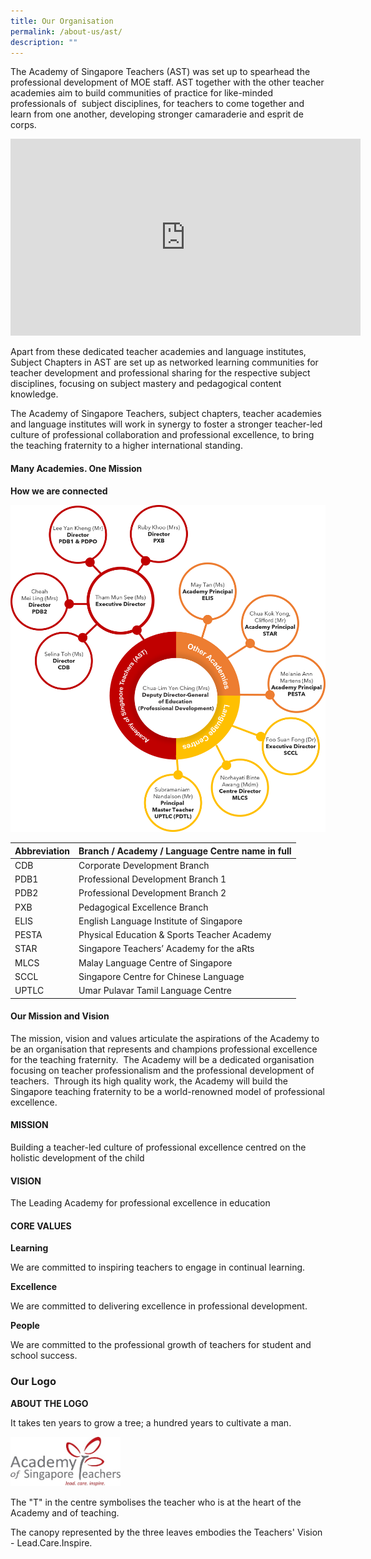 ```yaml
---
title: Our Organisation
permalink: /about-us/ast/
description: ""
---
```

The Academy of Singapore Teachers (AST) was set up to spearhead the professional development of MOE staff. AST together with the other teacher academies aim to build communities of practice for like-minded professionals of&nbsp; subject disciplines, for teachers to come together and learn from one another, developing stronger camaraderie and esprit de corps.  
  
<iframe allowfullscreen="" allow="accelerometer; autoplay; clipboard-write; encrypted-media; gyroscope; picture-in-picture; web-share" frameborder="0" title="YouTube video player" src="https://www.youtube.com/embed/FO031R-ydg8" height="315" width="560"></iframe>
	
Apart from these dedicated teacher academies and language institutes, Subject Chapters in AST are set up as networked learning communities for teacher development and professional sharing for the respective subject disciplines, focusing on subject mastery and pedagogical content knowledge.  
  
The Academy of Singapore Teachers, subject chapters, teacher academies and language institutes will work in synergy to foster a stronger teacher-led culture of professional collaboration and professional excellence, to bring the teaching fraternity to a higher international standing.


#### Many Academies. One Mission
**How we are connected**

![](/images/One-Academy-orgchart.png)

| Abbreviation | Branch / Academy / Language Centre name in full |
| - | -------- | 
| CDB | Corporate Development Branch  | 
| PDB1 | Professional Development Branch 1  |
| PDB2 | Professional Development Branch 2 |
| PXB | Pedagogical Excellence Branch |
| ELIS | English Language Institute of Singapore |
| PESTA | Physical Education &amp; Sports Teacher Academy |
| STAR | Singapore Teachers’ Academy for the aRts |
| MLCS | Malay Language Centre of Singapore |
| SCCL | Singapore Centre for Chinese Language |
| UPTLC | Umar Pulavar Tamil Language Centre |
  

#### Our Mission and Vision

The mission, vision and values articulate the aspirations of the Academy to be an organisation that represents and champions professional excellence for the teaching fraternity.&nbsp; The Academy will be a dedicated organisation focusing on teacher professionalism and the professional development of teachers.&nbsp; Through its high quality work, the Academy will build the Singapore teaching fraternity to be a world-renowned model of professional excellence.

  

#### MISSION

Building a teacher-led culture of professional excellence centred on the holistic development of the child

  

#### VISION

The Leading Academy for professional excellence in education

  

#### CORE VALUES 
**Learning**

We are committed to inspiring teachers to engage in continual learning.

  

**Excellence**

We are committed to delivering excellence in professional development.

  

**People**

We are committed to the professional growth of teachers for student and school success.

### Our Logo

**ABOUT THE LOGO**

It takes ten years to grow a tree; a hundred years to cultivate a man.

<img src="/images/astlogo1.png" style="width:35%">

The "T" in the centre symbolises the teacher who is at the heart of the Academy and of teaching.  
  
The canopy represented by the three leaves embodies the Teachers' Vision - Lead.Care.Inspire.
